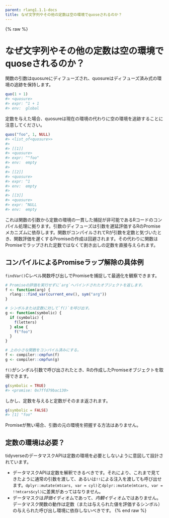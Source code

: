 ```yaml
---
parent: rlang1.1.1-docs
title: なぜ文字列やその他の定数は空の環境でquoseされるのか？
---
```


{% raw %}
# なぜ文字列やその他の定数は空の環境でquoseされるのか？

関数の引数はquosureにディフューズされ、quosureはディフューズ済み式の環境の追跡を保持します。

```r
quo(1 + 1)
#> <quosure>
#> expr: ^1 + 1
#> env:  global
```

定数を与えた場合、quosureは現在の環境の代わりに空の環境を追跡することに注意してください。

```r
quos("foo", 1, NULL)
#> <list_of<quosure>>
#>
#> [[1]]
#> <quosure>
#> expr: ^"foo"
#> env:  empty
#>
#> [[2]]
#> <quosure>
#> expr: ^1
#> env:  empty
#>
#> [[3]]
#> <quosure>
#> expr: ^NULL
#> env:  empty
```

これは関数の引数から定数の環境の一貫した捕捉が非可能であるRコードのコンパイル処理に拠ります。引数のディフューズは引数を遅延評価するRのPromiseメカニズムに依存します。関数がコンパイルされてRが引数を定数と気づいたとき、関数評価を遅くするPromiseの作成は回避されます。その代わりに関数はPromiseでラップされた定数ではなくて剥き出しの定数を直接与えられます。

## コンパイルによるPromiseラップ解除の具体例

`findVar()`Cレベル関数呼び出しでPromiseを捕捉して最適化を観察できます。

```r
# Promiseの評価を実行せずに`arg`へバインドされたオブジェクトを返します。
f <- function(arg) {
  rlang:::find_var(current_env(), sym("arg"))
}

# シンボルまたは定数に対して`f()`を呼び出す。
g <- function(symbolic) {
  if (symbolic) {
    f(letters)
  } else {
    f("foo")
  }
}

# 上の小さな関数をコンパイル済みにする。
f <- compiler::cmpfun(f)
g <- compiler::cmpfun(g)
```

`f()`がシンボル引数で呼び出されたとき、Rの作成したPromiseオブジェクトを取得できます。

```r
g(symbolic = TRUE)
#> <promise: 0x7ffd79bac130>
```

しかし、定数を与えると定数がそのまま返されます。

```r
g(symbolic = FALSE)
#> [1] "foo"
```

Promiseが無い場合、引数の元の環境を把握する方法はありません。

## 定数の環境は必要？

tidyverseのデータマスクAPIは定数の環境を必要としないように意図して設計されています。

- データマスクAPIは定数を解釈できるべきです。それにより、これまで見てきたように通常の引数を渡して、あるいは`!!`による注入を渡しても呼び出せます。`dplyr::mutate(mtcars, var = cyl)`と`dplyr::mutate(mtcars, var = !!mtcars$cyl)`に差異があってはなりません。
- データマスクは*評価*イディオムであって、*内観*イディオムではありません。データマスク関数の動作は定数（または与えられた値を評価するシンボル）の与えられた呼び出し環境に依存しないべきです。
{% end raw %}
